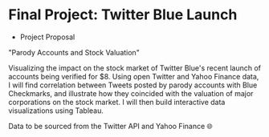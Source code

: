 # Final Project: Twitter Blue Launch

* Project Proposal

"Parody Accounts and Stock Valuation"

Visualizing the impact on the stock market of Twitter Blue's recent launch of accounts being verified for $8. Using open Twitter and Yahoo Finance data, I will find correlation between Tweets posted by parody accounts with Blue Checkmarks, and illustrate how they coincided with the valuation of major corporations on the stock market. I will then build interactive data visualizations using Tableau.

Data to be sourced from the Twitter API and Yahoo Finance 🌐
